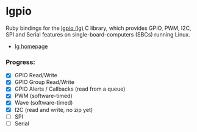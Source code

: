 # lgpio

Ruby bindings for the [lgpio (lg)](https://github.com/joan2937/lg) C library, which provides GPIO, PWM, I2C, SPI and Serial features on single-board-computers (SBCs) running Linux.

- [lg homepage](https://abyz.me.uk/lg/index.html)

### Progress:

- [x] GPIO Read/Write
- [x] GPIO Group Read/Write
- [x] GPIO Alerts / Callbacks (read from a queue)
- [x] PWM (software-timed)
- [x] Wave (software-timed)
- [x] I2C (read and write, no zip yet)
- [ ] SPI
- [ ] Serial
